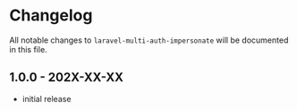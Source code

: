 # Changelog

All notable changes to `laravel-multi-auth-impersonate` will be documented in this file.

## 1.0.0 - 202X-XX-XX

- initial release
